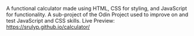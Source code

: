 A functional calculator made using HTML, CSS for styling, and JavaScript for functionality. A sub-project of the Odin Project used to improve on and test JavaScript and CSS skills. 
Live Preview: https://srulyp.github.io/calculator/
